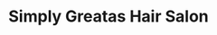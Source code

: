 ---
title: "Simply Greatas Hair Salon"
url: /washington/simply-greatas-hair-salon/
shop: hairdresser
---